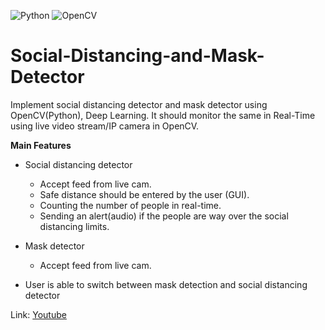 
<img alt="Python" src="https://img.shields.io/badge/python-%2314354C.svg?style=for-the-badge&logo=python&logoColor=white"/> <img alt="OpenCV" src="https://img.shields.io/badge/opencv-%23white.svg?style=for-the-badge&logo=opencv&logoColor=white"/>

# Social-Distancing-and-Mask-Detector 

Implement social distancing detector and mask detector using OpenCV(Python), Deep Learning. It should monitor the same in Real-Time using live video stream/IP camera in OpenCV.



**Main Features**
* Social distancing detector
  - Accept feed from live cam.
  - Safe distance should be entered by the user (GUI).
  - Counting the number of people in real-time.
  - Sending an alert(audio) if the people are way over the social distancing limits.
  
* Mask detector
  - Accept feed from live cam.
 
* User is able to switch between mask detection and social distancing detector

Link: [Youtube](https://www.youtube.com/watch?v=aG-gc_i9qPg)
